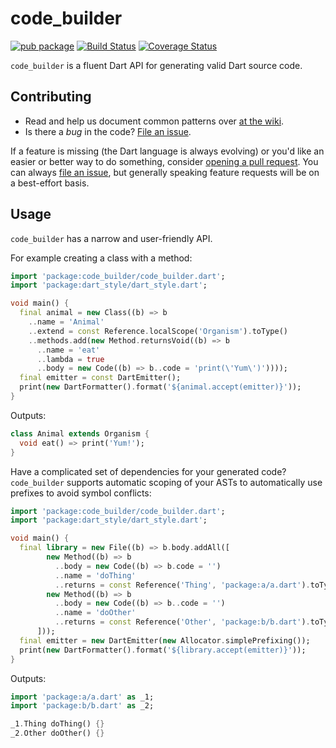 # code_builder

[![pub package](https://img.shields.io/pub/v/code_builder.svg)](https://pub.dartlang.org/packages/code_builder)
[![Build Status](https://travis-ci.org/dart-lang/code_builder.svg)](https://travis-ci.org/dart-lang/code_builder)
[![Coverage Status](https://coveralls.io/repos/github/dart-lang/code_builder/badge.svg?branch=master)](https://coveralls.io/github/dart-lang/code_builder?branch=master)

`code_builder` is a fluent Dart API for generating valid Dart source code.

## Contributing

* Read and help us document common patterns over [at the wiki][wiki].
* Is there a *bug* in the code? [File an issue][issue].

If a feature is missing (the Dart language is always evolving) or you'd like an
easier or better way to do something, consider [opening a pull request][pull].
You can always [file an issue][issue], but generally speaking feature requests
will be on a best-effort basis.

[wiki]: https://github.com/dart-lang/code_builder/wiki
[issue]: https://github.com/dart-lang/code_builder/issues
[pull]: https://github.com/dart-lang/code_builder/pulls

## Usage

`code_builder` has a narrow and user-friendly API.

For example creating a class with a method:

```dart
import 'package:code_builder/code_builder.dart';
import 'package:dart_style/dart_style.dart';

void main() {
  final animal = new Class((b) => b
    ..name = 'Animal'
    ..extend = const Reference.localScope('Organism').toType()
    ..methods.add(new Method.returnsVoid((b) => b
      ..name = 'eat'
      ..lambda = true
      ..body = new Code((b) => b..code = 'print(\'Yum\')'))));
  final emitter = const DartEmitter();
  print(new DartFormatter().format('${animal.accept(emitter)}'));
}
```

Outputs:
```dart
class Animal extends Organism {
  void eat() => print('Yum!');
}
```

Have a complicated set of dependencies for your generated code?
`code_builder` supports automatic scoping of your ASTs to automatically
use prefixes to avoid symbol conflicts:

```dart
import 'package:code_builder/code_builder.dart';
import 'package:dart_style/dart_style.dart';

void main() {
  final library = new File((b) => b.body.addAll([
        new Method((b) => b
          ..body = new Code((b) => b.code = '')
          ..name = 'doThing'
          ..returns = const Reference('Thing', 'package:a/a.dart').toType()),
        new Method((b) => b
          ..body = new Code((b) => b..code = '')
          ..name = 'doOther'
          ..returns = const Reference('Other', 'package:b/b.dart').toType()),
      ]));
  final emitter = new DartEmitter(new Allocator.simplePrefixing());
  print(new DartFormatter().format('${library.accept(emitter)}'));
}
```

Outputs:
```dart
import 'package:a/a.dart' as _1;
import 'package:b/b.dart' as _2;

_1.Thing doThing() {}
_2.Other doOther() {}
```